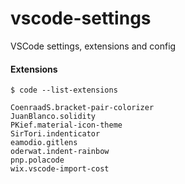# vscode-settings
VSCode settings, extensions and config


#### Extensions
```$ code --list-extensions```

```
CoenraadS.bracket-pair-colorizer
JuanBlanco.solidity
PKief.material-icon-theme
SirTori.indenticator
eamodio.gitlens
oderwat.indent-rainbow
pnp.polacode
wix.vscode-import-cost
```
